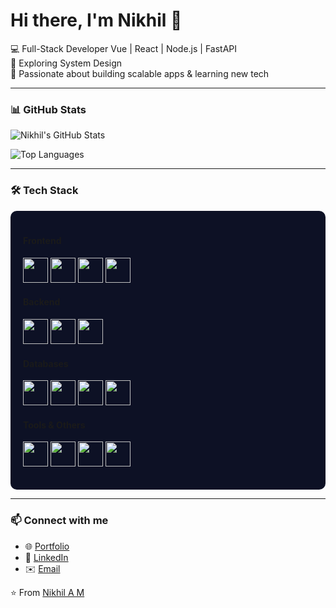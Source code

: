 # Hi there, I'm Nikhil 👋  

💻 Full-Stack Developer Vue | React | Node.js | FastAPI  
🌱 Exploring System Design  
🚀 Passionate about building scalable apps & learning new tech  

---

### 📊 GitHub Stats  
![Nikhil's GitHub Stats](https://github-readme-stats.vercel.app/api?username=Nikhilfortnite&show_icons=true&theme=tokyonight&include_all_commits=true)  

![Top Languages](https://github-readme-stats.vercel.app/api/top-langs/?username=Nikhilfortnite&layout=compact&theme=tokyonight&include_all_commits=true)  

---

### 🛠️ Tech Stack  

<div align="left" style="background-color:#0d1125; padding:20px; border-radius:10px;">

#### Frontend  
<p>
  <img src="https://cdn.jsdelivr.net/gh/devicons/devicon/icons/vuejs/vuejs-original.svg" width="40" height="40"/>
  <img src="https://cdn.jsdelivr.net/gh/devicons/devicon/icons/vuetify/vuetify-original.svg" width="40" height="40"/>
  <img src="https://cdn.jsdelivr.net/gh/devicons/devicon/icons/react/react-original.svg" width="40" height="40"/>
  <img src="https://cdn.jsdelivr.net/gh/devicons/devicon/icons/tailwindcss/tailwindcss-original.svg" width="40" height="40"/>
</p>

#### Backend  
<p>
  <img src="https://cdn.jsdelivr.net/gh/devicons/devicon/icons/nodejs/nodejs-original.svg" width="40" height="40"/>
  <img src="https://cdn.jsdelivr.net/gh/devicons/devicon/icons/express/express-original.svg" width="40" height="40"/>
  <img src="https://cdn.jsdelivr.net/gh/devicons/devicon/icons/fastapi/fastapi-original.svg" width="40" height="40"/>
</p>

#### Databases  
<p>
  <img src="https://cdn.jsdelivr.net/gh/devicons/devicon/icons/mysql/mysql-original.svg" width="40" height="40"/>
  <img src="https://cdn.jsdelivr.net/gh/devicons/devicon/icons/postgresql/postgresql-original.svg" width="40" height="40"/>
  <img src="https://cdn.jsdelivr.net/gh/devicons/devicon/icons/mongodb/mongodb-original.svg" width="40" height="40"/>
  <img src="https://cdn.jsdelivr.net/gh/devicons/devicon/icons/redis/redis-original.svg" width="40" height="40"/>
</p>

#### Tools & Others  
<p>
  <img src="https://cdn.jsdelivr.net/gh/devicons/devicon/icons/docker/docker-original.svg" width="40" height="40"/>
  <img src="https://cdn.jsdelivr.net/gh/devicons/devicon/icons/git/git-original.svg" width="40" height="40"/>
  <img src="https://cdn.jsdelivr.net/gh/devicons/devicon/icons/rabbitmq/rabbitmq-original.svg" width="40" height="40"/>
  <img src="https://cdn.jsdelivr.net/gh/devicons/devicon/icons/vim/vim-original.svg" width="40" height="40"/>
</p>

</div>

---

### 📫 Connect with me  
- 🌐 [Portfolio](https://porfolio-axfl.onrender.com)  
- 💼 [LinkedIn](https://porfolio-axfl.onrender.com/)  
- ✉️ [Email](mailto:nikhildevika2003@gmail.com)  

⭐️ From [Nikhil A M](https://github.com/nikhilam)  
